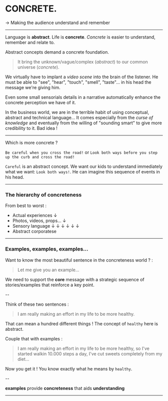 # CONCRETE.

&rarr; Making the audience understand and remember

---

Language is **abstract**. Life is **concrete**. _Concrete_ is easier to understand, remember and relate to.

Abstract concepts demand a concrete foundation.

> It bring the unknown/vague/complex (_abstract_) to our common universe (_concrete_).

We virtually have to implant a _video scene_ into the brain of the listener. He must be able to "see", "hear", "touch", "smell", "taste"... in his head the message we're giving him.

Even some small sensorials details in a narrative automatically enhance the concrete perception we have of it.

In the business world, we are in the terrible habit of using conceptual, abstract and technical language... It comes especially from the _curse of knowledge_ and eventually from the willing of "sounding smart" to give more credibility to it. Bad idea !

---

Which is more concrete ?

`Be careful when you cross the road!`
or
`Look both ways before you step up the curb and cross the road!`

`Careful` is an abstract concept. We want our kids to understand immediately what we want: `Look both ways!`. He can imagine this sequence of events in his head.

---

### The hierarchy of concreteness

From best to worst :

- Actual experiences
  &darr;
- Photos, videos, props...
  &darr;
- Sensory language
  &darr;
  &darr;
  &darr;
  &darr;
  &darr;
  &darr;
- Abstract corporatese

---

### Examples, examples, examples...

Want to know the most beautiful sentence in the concreteness world ? :

> Let me give you an example...

We need to support the **core** message with a strategic sequence of stories/examples that reinforce a key point.

--

Think of these two sentences :

> I am really making an effort in my life to be more healthy.

That can mean a hundred different things ! The concept of `healthy` here is abstract.

Couple that with examples :

> I am really making an effort in my life to be more healthy, so I've started walkin 10.000 steps a day, I've cut sweets completely from my diet...

Now you get it ! You know exactly what he means by `healthy`.

--

**examples** provide **concreteness** that aids **understanding**

---
